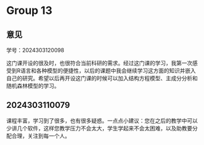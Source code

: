 # Group 13


## 意见

学号：2024303120098

这门课开设的很及时，也很符合当前科研的需求。经过这门课的学习，我第一次感受到R语言和各种模型的便捷性，以后的课题中我会继续学习这方面的知识并嵌入自己的研究。希望以后再开设这门课的时候可以加入结构方程模型、主成分分析和随机森林模型的学习。


## 2024303110079
课程丰富，学习到了很多，也有很多疑惑。一点点小建议：您在之后的教学中可以少讲几个软件，这样您教学压力不会太大，学生学起来不会太困难，以及助教要分配合理，关注到每一个人。
